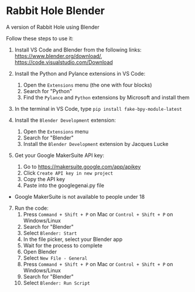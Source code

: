 # Rabbit Hole Blender
 A version of Rabbit Hole using Blender

 Follow these steps to use it:

 1. Install VS Code and Blender from the following links: https://www.blender.org/download/, https://code.visualstudio.com/Download

 2. Install the Python and Pylance extensions in VS Code:
     1. Open the `Extensions` menu (the one with four blocks)
     2. Search for "Python"
     3. Find the `Pylance` and `Python` extensions by Microsoft and install them
 3. In the terminal in VS Code, type `pip install fake-bpy-module-latest`
 4. Install the `Blender Development` extension:
    1. Open the `Extensions` menu
    2. Search for "Blender"
    3. Install the `Blender Development` extension by Jacques Lucke
 5. Get your Google MakerSuite API key:
    1. Go to https://makersuite.google.com/app/apikey
    2. Click `Create API key in new project`
    3. Copy the API key
    4. Paste into the googlegenai.py file
* Google MakerSuite is not available to people under 18 
 7. Run the code:
    1. Press `Command + Shift + P` on Mac or `Control + Shift + P` on Windows/Linux
    2. Search for "Blender"
    3. Select `Blender: Start`
    4. In the file picker, select your Blender app
    5. Wait for the process to complete
    6. Open Blender
    7. Select `New File - General`
    8. Press `Command + Shift + P` on Mac or `Control + Shift + P` on Windows/Linux
    9. Search for "Blender"
    10. Select `Blender: Run Script`
